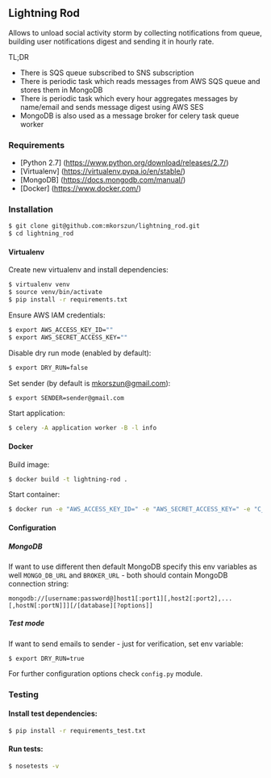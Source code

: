 ## Lightning Rod

Allows to unload social activity storm by collecting notifications from queue,
building user notifications digest and sending it in hourly rate.

TL;DR
* There is SQS queue subscribed to SNS subscription
* There is periodic task which reads messages from AWS SQS queue and stores them in MongoDB
* There is periodic task which every hour aggregates messages by name/email and sends message digest using AWS SES
* MongoDB is also used as a message broker for celery task queue worker

### Requirements

* [Python 2.7] (https://www.python.org/download/releases/2.7/)
* [Virtualenv] (https://virtualenv.pypa.io/en/stable/)
* [MongoDB] (https://docs.mongodb.com/manual/)
* [Docker] (https://www.docker.com/)

### Installation

~~~bash
$ git clone git@github.com:mkorszun/lightning_rod.git
$ cd lightning_rod
~~~

#### Virtualenv

Create new virtualenv and install dependencies:
~~~bash
$ virtualenv venv
$ source venv/bin/activate
$ pip install -r requirements.txt
~~~

Ensure AWS IAM credentials:
~~~bash
$ export AWS_ACCESS_KEY_ID=""
$ export AWS_SECRET_ACCESS_KEY=""
~~~

Disable dry run mode (enabled by default):
~~~bash
$ export DRY_RUN=false
~~~

Set sender (by default is mkorszun@gmail.com):
~~~bash
$ export SENDER=sender@gmail.com
~~~

Start application:
~~~bash
$ celery -A application worker -B -l info
~~~

#### Docker

Build image:
~~~bash
$ docker build -t lightning-rod .
~~~

Start container:
~~~bash
$ docker run -e "AWS_ACCESS_KEY_ID=" -e "AWS_SECRET_ACCESS_KEY=" -e "C_FORCE_ROOT=true" -d lightning-rod
~~~

#### Configuration

##### MongoDB
If want to use different then default MongoDB specify this env variables as well
`MONGO_DB_URL` and `BROKER_URL` - both should contain MongoDB connection string:

`mongodb://[username:password@]host1[:port1][,host2[:port2],...[,hostN[:portN]]][/[database][?options]]`

##### Test mode
If want to send emails to sender - just for verification, set env variable:
~~~
$ export DRY_RUN=true
~~~

For further configuration options check `config.py` module.

### Testing

#### Install test dependencies:
~~~bash
$ pip install -r requirements_test.txt
~~~

#### Run tests:
~~~bash
$ nosetests -v
~~~